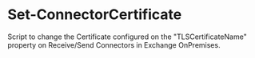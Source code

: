 # Set-ConnectorCertificate

Script to change the Certificate configured on the "TLSCertificateName" property on Receive/Send Connectors in Exchange OnPremises.
